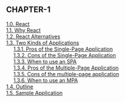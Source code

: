 ## CHAPTER-1
   [1.0. React](CHAPTER-1.md#1.0.-React)    
   [1.1. Why React](CHAPTER-1.md#11-why-react)    
   [1.2. React Alternatives](CHAPTER-1.md#12-React-Alternatives)  
   [1.3. Two Kinds of Applications](CHAPTER-1.md#13-Two-Kinds-of-Applications)  
   &nbsp;&nbsp;&nbsp;&nbsp;&nbsp;[1.3.1. Pros of the Single-Page Application](CHAPTER-1.md#131-pros-of-the-single-page-application)</pre>  
   &nbsp;&nbsp;&nbsp;&nbsp;&nbsp;[1.3.2. Cons of the Single-Page Application](CHAPTER-1.md#132-cons-of-the-single-page-application)</pre>  
   &nbsp;&nbsp;&nbsp;&nbsp;&nbsp;[1.3.3. When to use an SPA](CHAPTER-1.md#133-when-to-use-an-spa)</pre>  
   &nbsp;&nbsp;&nbsp;&nbsp;&nbsp;[1.3.4. Pros of the Multiple-Page Application](CHAPTER-1.md#134-pros-of-the-multiple-page-application)</pre>  
   &nbsp;&nbsp;&nbsp;&nbsp;&nbsp;[1.3.5. Cons of the multiple-page application](CHAPTER-1.md#131-pros-of-the-single-page-application)</pre>  
   &nbsp;&nbsp;&nbsp;&nbsp;&nbsp;[1.3.6. When to use an MPA](CHAPTER-1.md#136-when-to-use-an-mpa)</pre>   
   [1.4. Outline](CHAPTER-1.md#14-outline)   
   [1.5. Sample Application](CHAPTER-1.md#15-sample-application)   
    



